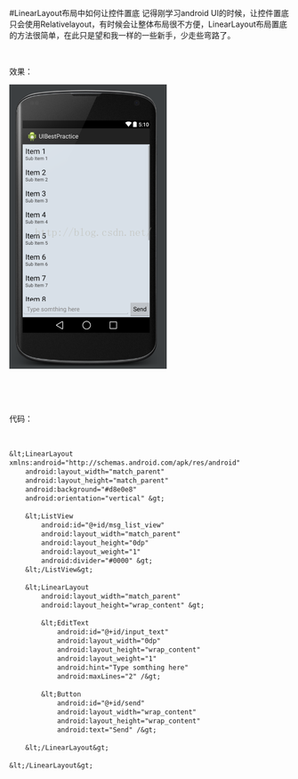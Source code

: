 #LinearLayout布局中如何让控件置底
记得刚学习android UI的时候，让控件置底只会使用Relativelayout，有时候会让整体布局很不方便，LinearLayout布局置底的方法很简单，在此只是望和我一样的一些新手，少走些弯路了。

 

效果：

<img alt="" class="has" src="https://raw.githubusercontent.com/Double2hao/xujiajia_blog/main/img/16210039223450.png">

 

 

代码：

 

```
&lt;LinearLayout xmlns:android="http://schemas.android.com/apk/res/android"
    android:layout_width="match_parent"
    android:layout_height="match_parent"
    android:background="#d8e0e8"
    android:orientation="vertical" &gt;

    &lt;ListView
        android:id="@+id/msg_list_view"
        android:layout_width="match_parent"
        android:layout_height="0dp"
        android:layout_weight="1"
        android:divider="#0000" &gt;
    &lt;/ListView&gt;

    &lt;LinearLayout
        android:layout_width="match_parent"
        android:layout_height="wrap_content" &gt;

        &lt;EditText
            android:id="@+id/input_text"
            android:layout_width="0dp"
            android:layout_height="wrap_content"
            android:layout_weight="1"
            android:hint="Type somthing here"
            android:maxLines="2" /&gt;

        &lt;Button
            android:id="@+id/send"
            android:layout_width="wrap_content"
            android:layout_height="wrap_content"
            android:text="Send" /&gt;
        
    &lt;/LinearLayout&gt;

&lt;/LinearLayout&gt;
```

 

 

 